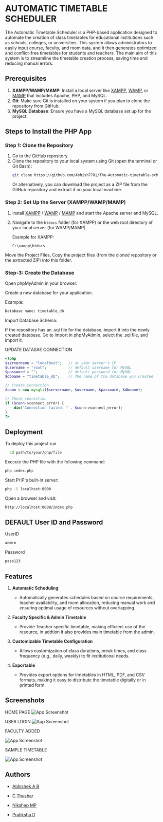 
# AUTOMATIC TIMETABLE SCHEDULER

The Automatic Timetable Scheduler is a PHP-based application designed to automate the creation of class timetables for educational institutions such as schools, colleges, or universities. This system allows administrators to easily input course, faculty, and room data, and it then generates optimized and conflict-free timetables for students and teachers. The main aim of this system is to streamline the timetable creation process, saving time and reducing manual errors.


## Prerequisites

1. **XAMPP/WAMP/MAMP**: Install a local server like [XAMPP](https://www.apachefriends.org/index.html), [WAMP](http://www.wampserver.com/en/), or [MAMP](https://www.mamp.info/en/) that includes Apache, PHP, and MySQL.
2. **Git**: Make sure Git is installed on your system if you plan to clone the repository from GitHub.
3. **MySQL Database**: Ensure you have a MySQL database set up for the project.

## Steps to Install the PHP App

### Step 1: Clone the Repository

1. Go to the GitHub repository.
2. Clone the repository to your local system using Git (open the terminal or Git Bash):
    ```bash
    git clone https://github.com/Abhish7781/The-Automatic-timetable-scheduler.git
    ```
   Or alternatively, you can download the project as a ZIP file from the GitHub repository and extract it on your local machine.

### Step 2: Set Up the Server (XAMPP/WAMP/MAMP)

1. Install [XAMPP](https://www.apachefriends.org/index.html) / [WAMP](http://www.wampserver.com/en/) / [MAMP](https://www.mamp.info/en/) and start the Apache server and MySQL.

2. Navigate to the `htdocs` folder (for XAMPP) or the web root directory of your local server (for WAMP/MAMP).
   
   Example for XAMPP:
   ```text
   C:\xampp\htdocs

Move the Project Files, Copy the project files (from the cloned repository or the extracted ZIP) into this folder.

### Step-3: Create the Database
Open phpMyAdmin in your browser.

Create a new database for your application.

Example:
```bash
Database name: timetable_db
```
Import Database Schema:

If the repository has an .sql file for the database, import it into the newly created database.
Go to Import in phpMyAdmin, select the .sql file, and import it.

UPDATE DATASAE CONNECTION
```php
<?php
$servername = "localhost";   // or your server's IP
$username = "root";          // default username for MySQL
$password = "";              // default password for MySQL
$dbname = "timetable_db";    // the name of the database you created

// Create connection
$conn = new mysqli($servername, $username, $password, $dbname);

// Check connection
if ($conn->connect_error) {
    die("Connection failed: " . $conn->connect_error);
}
?>
```


## Deployment

To deploy this project run

```bash
  cd path/to/your/php/file
```
Execute the PHP file with the following command:
```bash
php index.php
```
Start PHP's built-in server:
```bash
php -S localhost:8000
```
Open a browser and visit:
```bash
http://localhost:8000/index.php
```
## DEFAULT User ID and Password
UserID
```bash
admin
```
Password
```bash
pass123
```
## Features

1. **Automatic Scheduling**  
   - Automatically generates schedules based on course requirements, teacher availability, and room allocation, reducing manual work and ensuring optimal usage of resources without overlapping.

2. **Faculty Specific & Admin Timetable**  
   - Provide Teacher specific timetable, making efficient use of the resource, in addtion it also provides main timetable from the admin.

3. **Customizable Timetable Configuration**  
   - Allows customization of class durations, break times, and class frequency (e.g., daily, weekly) to fit institutional needs.

4. **Exportable**  
   - Provides export options for timetables in HTML, PDF, and CSV formats, making it easy to distribute the timetable digitally or in printed form.

## Screenshots
HOME PAGE
![App Screenshot](https://i.pinimg.com/1200x/cf/59/1b/cf591b3cfaaea3956775d50d9037bc02.jpg)

USER LOGIN 
![App Screenshot](https://i.pinimg.com/1200x/40/57/b9/4057b9cb3c8fd0503b51db0fbc1424d9.jpg)

FACULTY ADDED

![App Screenshot](https://i.pinimg.com/1200x/cc/a2/b4/cca2b4ac349e0d5f52d0c4798742640d.jpg)

SAMPLE TIMETABLE

![App Screenshot](https://i.pinimg.com/1200x/1f/26/93/1f26936b5055d59dfddf8b5477c10ca4.jpg)


## Authors

- [Abhishek A B](mailto:abhishekab7781@gmail.com)

- [C Thushar](mailto:thusharc3.work@gmail.com)

- [Nikshep MP](mailto:nikshepmp.work@gmail.com)

- [Pratiksha D](mailto:prathikshad1005@gmail.com)

